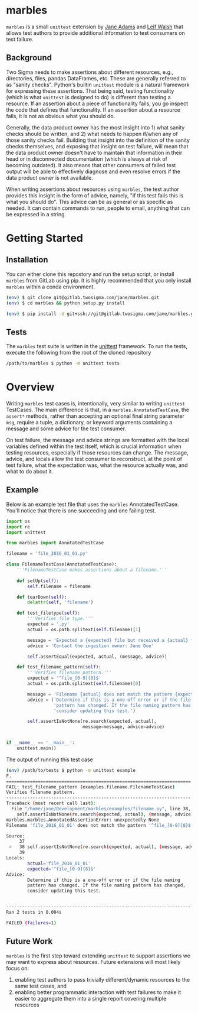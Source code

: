 # marbles

`marbles` is a small `unittest` extension by [Jane Adams](mailto:jane@twosigma.com) and [Leif Walsh](mailto:leif@twosigma.com) that allows test authors to provide additional information to test consumers on test failure.

## Background

Two Sigma needs to make assertions about different resources, e.g., directories, files, pandas DataFrames, etc. These are generally referred to as "sanity checks". Python's builtin `unittest` module is a natural framework for expressing these assertions. That being said, testing functionality (which is what `unittest` is designed to do) is different than testing a resource. If an assertion about a piece of functionality fails, you go inspect the code that defines that functionality. If an assertion about a resource fails, it is not as obvious what you should do.

Generally, the data product owner has the most insight into 1) what sanity checks should be written, and 2) what needs to happen if/when any of those sanity checks fail. Building that insight into the definition of the sanity checks themselves, and exposing that insight on test failure, will mean that the data product owner doesn't have to maintain that information in their head or in disconnected documentation (which is always at risk of becoming outdated). It also means that other consumers of failed test output will be able to effectively diagnose and even resolve errors if the data product owner is not available.

When writing assertions about resources using `marbles`, the test author provides this insight in the form of advice, namely, "if this test fails this is what you should do". This advice can be as general or as specific as needed. It can contain commands to run, people to email, anything that can be expressed in a string.

# Getting Started

## Installation

You can either clone this repostory and run the setup script, or install `marbles` from GitLab using pip. It is highly recommended that you only install `marbles` within a conda environment.

```bash
(env) $ git clone git@gitlab.twosigma.com/jane/marbles.git
(env) $ cd marbles && python setup.py install
```

```bash
(env) $ pip install -U git+ssh://git@gitlab.twosigma.com/jane/marbles.git@master
```

## Tests

The `marbles` test suite is written in the [unittest](https://docs.python.org/3.5/library/unittest.html) framework. To run the tests, execute the following from the root of the cloned repository

```bash
/path/to/marbles $ python -m unittest tests
```

# Overview

Writing `marbles` test cases is, intentionally, very similar to writing `unittest` TestCases. The main difference is that, in a `marbles.AnnotatedTestCase`, the `assert*` methods, rather than accepting an optional final string parameter `msg`, require a tuple, a dictionary, or keyword arguments containing a message and some advice for the test consumer.

On test failure, the message and advice strings are formatted with the local variables defined within the test itself, which is crucial information when testing resources, especially if those resources can change. The message, advice, and locals allow the test consumer to reconstruct, at the point of test failure, what the expectation was, what the resource actually was, and what to do about it.

## Example

Below is an example test file that uses the `marbles` AnnotatedTestCase. You'll notice that there is one succeeding and one failing test.

```python
import os
import re
import unittest

from marbles import AnnotatedTestCase

filename = 'file_2016_01_01.py'

class FilenameTestCase(AnnotatedTestCase):
    '''FilenameTestCase makes assertions about a filename.'''
    
    def setUp(self):
        self.filename = filename

    def tearDown(self):
        delattr(self, 'filename')

    def test_filetype(self):
        '''Verifies file type.'''
        expected = '.py'
        actual = os.path.splitext(self.filename)[1]

        message = 'Expected a {expected} file but received a {actual} file.'
        advice = 'Contact the ingestion owner: Jane Doe'

        self.assertEqual(expected, actual, (message, advice))

    def test_filename_pattern(self):
        '''Verifies filename pattern.'''
        expected = '^file_[0-9]{8}$'
        actual = os.path.splitext(self.filename)[0]

        message = 'Filename {actual} does not match the pattern {expected}.'
        advice = ('Determine if this is a one-off error or if the file naming '
                  'pattern has changed. If the file naming pattern has changed, '
                  'consider updating this test.')

        self.assertIsNotNone(re.search(expected, actual),
                             message=message, advice=advice)


if __name__ == '__main__':
    unittest.main()
```

The output of running this test case

```bash
(env) /path/to/tests $ python -m unittest example
F.
======================================================================
FAIL: test_filename_pattern (examples.filename.FilenameTestCase)
Verifies filename pattern.
----------------------------------------------------------------------
Traceback (most recent call last):
  File "/home/jane/Development/marbles/examples/filename.py", line 38, in test_filename_pattern
    self.assertIsNotNone(re.search(expected, actual), (message, advice))
marbles.marbles.AnnotatedAssertionError: unexpectedly None
Filename 'file_2016_01_01' does not match the pattern '^file_[0-9]{8}$'.

Source:
     37
 >   38 self.assertIsNotNone(re.search(expected, actual), (message, advice))
     39
Locals:
        actual='file_2016_01_01'
        expected='^file_[0-9]{8}$'
Advice:
        Determine if this is a one-off error or if the file naming
        pattern has changed. If the file naming pattern has changed,
        consider updating this test.


----------------------------------------------------------------------
Ran 2 tests in 0.004s

FAILED (failures=1)
```

## Future Work

`marbles` is the first step toward extending `unittest` to support assertions we may want to express about resources. Future extensions will most likely focus on:
1. enabling test authors to pass trivially different/dynamic resources to the same test cases, and
2. enabling better programmatic interaction with test failures to make it easier to aggregate them into a single report covering multiple resources
